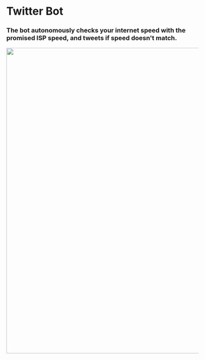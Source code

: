 # Twitter Bot

### The bot autonomously checks your internet speed with the promised ISP speed, and tweets if speed doesn't match.

<img src= 'https://user-images.githubusercontent.com/65078610/110627816-6d2c6380-81c8-11eb-924d-d26c9d9597d5.gif' width="800">
